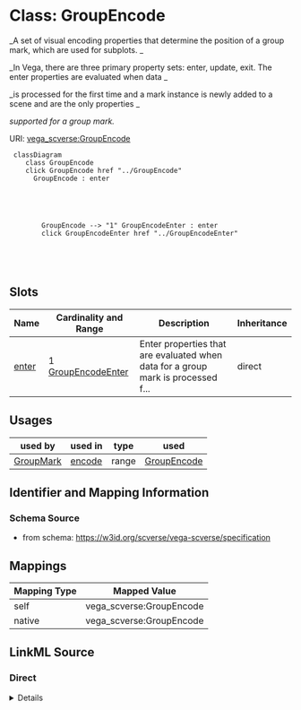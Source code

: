 

# Class: GroupEncode 


_A set of visual encoding properties that determine the position of a group mark, which are used for subplots. _

_In Vega, there are three primary property sets: enter, update, exit. The enter properties are evaluated when data _

_is processed for the first time and a mark instance is newly added to a scene and are the only properties _

_supported for a group mark._





URI: [vega_scverse:GroupEncode](https://w3id.org/scverse/vega-scverse/GroupEncode)






```mermaid
 classDiagram
    class GroupEncode
    click GroupEncode href "../GroupEncode"
      GroupEncode : enter
        
          
    
        
        
        GroupEncode --> "1" GroupEncodeEnter : enter
        click GroupEncodeEnter href "../GroupEncodeEnter"
    

        
      
```




<!-- no inheritance hierarchy -->


## Slots

| Name | Cardinality and Range | Description | Inheritance |
| ---  | --- | --- | --- |
| [enter](enter.md) | 1 <br/> [GroupEncodeEnter](GroupEncodeEnter.md) | Enter properties that are evaluated when data for a group mark is processed f... | direct |





## Usages

| used by | used in | type | used |
| ---  | --- | --- | --- |
| [GroupMark](GroupMark.md) | [encode](encode.md) | range | [GroupEncode](GroupEncode.md) |






## Identifier and Mapping Information







### Schema Source


* from schema: https://w3id.org/scverse/vega-scverse/specification




## Mappings

| Mapping Type | Mapped Value |
| ---  | ---  |
| self | vega_scverse:GroupEncode |
| native | vega_scverse:GroupEncode |







## LinkML Source

<!-- TODO: investigate https://stackoverflow.com/questions/37606292/how-to-create-tabbed-code-blocks-in-mkdocs-or-sphinx -->

### Direct

<details>
```yaml
name: GroupEncode
description: "A set of visual encoding properties that determine the position of a\
  \ group mark, which are used for subplots. \nIn Vega, there are three primary property\
  \ sets: enter, update, exit. The enter properties are evaluated when data \nis processed\
  \ for the first time and a mark instance is newly added to a scene and are the only\
  \ properties \nsupported for a group mark."
from_schema: https://w3id.org/scverse/vega-scverse/specification
attributes:
  enter:
    name: enter
    description: "Enter properties that are evaluated when data for a group mark is\
      \ processed for the first time and the \ngroup mark is newly added to a scene."
    from_schema: https://w3id.org/scverse/vega-scverse/encode
    domain_of:
    - ImageEncode
    - LabelEncode
    - SymbolEncode
    - PathEncode
    - TextEncode
    - GroupEncode
    range: GroupEncodeEnter
    required: true

```
</details>

### Induced

<details>
```yaml
name: GroupEncode
description: "A set of visual encoding properties that determine the position of a\
  \ group mark, which are used for subplots. \nIn Vega, there are three primary property\
  \ sets: enter, update, exit. The enter properties are evaluated when data \nis processed\
  \ for the first time and a mark instance is newly added to a scene and are the only\
  \ properties \nsupported for a group mark."
from_schema: https://w3id.org/scverse/vega-scverse/specification
attributes:
  enter:
    name: enter
    description: "Enter properties that are evaluated when data for a group mark is\
      \ processed for the first time and the \ngroup mark is newly added to a scene."
    from_schema: https://w3id.org/scverse/vega-scverse/encode
    alias: enter
    owner: GroupEncode
    domain_of:
    - ImageEncode
    - LabelEncode
    - SymbolEncode
    - PathEncode
    - TextEncode
    - GroupEncode
    range: GroupEncodeEnter
    required: true

```
</details>